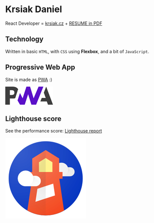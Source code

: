 # Krsiak Daniel

React Developer = [krsiak.cz](https://krsiak.cz/) + [RESUME in PDF](https://github.com/krsiakdaniel/krsiak/blob/master/daniel_krsiak_resume.pdf)

## Technology

Written in basic `HTML`, with `CSS` using **Flexbox**, and a bit of `JavaScript`.

## Progressive Web App

Site is made as [PWA](https://web.dev/progressive-web-apps/) :)

![pwa](pwa.png)

## Lighthouse score

See the performance score: [Lighthouse report](https://lighthouse-dot-webdotdevsite.appspot.com//lh/html?url=https%3A%2F%2Fkrsiak.cz%2F)

![lighthouse-logo](lighthouse-logo.svg)
